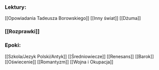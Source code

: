 
### Lektury:
[[Opowiadania Tadeusza Borowskiego]]
[[Inny świat]]
[[Dżuma]]

### [[Rozprawki]]


### Epoki:
[[Szkola/Jezyk Polski/Antyk]]
[[Średniowiecze]]
[[Renesans]]
[[Barok]]
[[Oświecenie]]
[[Romantyzm]]
[[Wojna i Okupacja]]